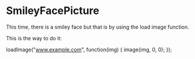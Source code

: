 # SmileyFacePicture
This time, there is a smiley face but that is by using the load image function.

This is the way to do it:

loadImage("www.example.com", function(img) {
    image(img, 0, 0);
  });
